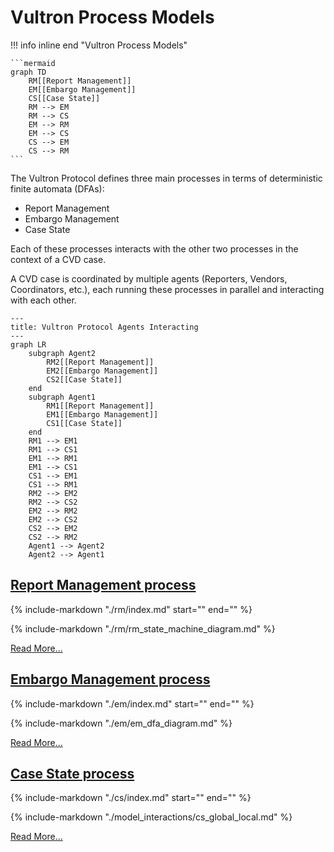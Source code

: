 # Vultron Process Models

!!! info inline end "Vultron Process Models"

    ```mermaid
    graph TD
        RM[[Report Management]]
        EM[[Embargo Management]]
        CS[[Case State]]
        RM --> EM
        RM --> CS
        EM --> RM
        EM --> CS
        CS --> EM
        CS --> RM
    ```

The Vultron Protocol defines three main processes in terms of deterministic finite automata (DFAs):

- Report Management
- Embargo Management
- Case State

Each of these processes interacts with the other two processes in the context of a CVD case.

A CVD case is coordinated by multiple agents (Reporters, Vendors, Coordinators, etc.),
each running these processes in parallel and interacting with each other.

```mermaid
---
title: Vultron Protocol Agents Interacting
---
graph LR
    subgraph Agent2
        RM2[[Report Management]]
        EM2[[Embargo Management]]
        CS2[[Case State]]
    end
    subgraph Agent1
        RM1[[Report Management]]
        EM1[[Embargo Management]]
        CS1[[Case State]]
    end
    RM1 --> EM1
    RM1 --> CS1
    EM1 --> RM1
    EM1 --> CS1
    CS1 --> EM1
    CS1 --> RM1
    RM2 --> EM2
    RM2 --> CS2
    EM2 --> RM2
    EM2 --> CS2
    CS2 --> EM2
    CS2 --> RM2
    Agent1 --> Agent2
    Agent2 --> Agent1
```

## [Report Management process](rm/index.md)

{% include-markdown "./rm/index.md" start="<!-- start_excerpt -->" end="<!-- end_excerpt -->" %}

{% include-markdown "./rm/rm_state_machine_diagram.md" %}

[Read More...](rm/index.md)

## [Embargo Management process](em/index.md)

{% include-markdown "./em/index.md" start="<!-- start_excerpt -->" end="<!-- end_excerpt -->" %}

{% include-markdown "./em/em_dfa_diagram.md" %}

[Read More...](em/index.md)

## [Case State process](cs/index.md)

{% include-markdown "./cs/index.md" start="<!-- start_excerpt -->" end="<!-- end_excerpt -->" %}

{% include-markdown "./model_interactions/cs_global_local.md" %}

[Read More...](cs/index.md)
